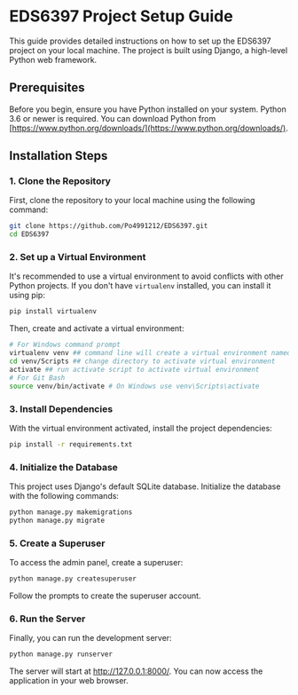 # EDS6397 Project Setup Guide

This guide provides detailed instructions on how to set up the EDS6397 project on your local machine. The project is built using Django, a high-level Python web framework.

## Prerequisites

Before you begin, ensure you have Python installed on your system. Python 3.6 or newer is required. You can download Python from [https://www.python.org/downloads/](https://www.python.org/downloads/).

## Installation Steps

### 1. Clone the Repository
First, clone the repository to your local machine using the following command:
```bash
git clone https://github.com/Po4991212/EDS6397.git
cd EDS6397
```

### 2. Set up a Virtual Environment

It's recommended to use a virtual environment to avoid conflicts with other Python projects. If you don't have `virtualenv` installed, you can install it using pip:

```bash
pip install virtualenv
```

Then, create and activate a virtual environment:

```bash
# For Windows command prompt
virtualenv venv ## command line will create a virtual environment named venv
cd venv/Scripts ## change directory to activate virtual environment
activate ## run activate script to activate virtual environment
# For Git Bash
source venv/bin/activate # On Windows use venv\Scripts\activate
```

### 3. Install Dependencies

With the virtual environment activated, install the project dependencies:

```bash
pip install -r requirements.txt
```

### 4. Initialize the Database

This project uses Django's default SQLite database. Initialize the database with the following commands:

```bash
python manage.py makemigrations
python manage.py migrate
```

### 5. Create a Superuser

To access the admin panel, create a superuser:

```bash
python manage.py createsuperuser
```

Follow the prompts to create the superuser account.

### 6. Run the Server

Finally, you can run the development server:

```bash
python manage.py runserver
```

The server will start at http://127.0.0.1:8000/. You can now access the application in your web browser.
